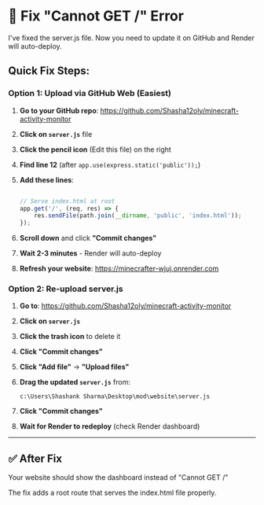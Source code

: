 # 🔧 Fix "Cannot GET /" Error

I've fixed the server.js file. Now you need to update it on GitHub and Render will auto-deploy.

## Quick Fix Steps:

### **Option 1: Upload via GitHub Web (Easiest)**

1. **Go to your GitHub repo**: https://github.com/Shasha12oly/minecraft-activity-monitor

2. **Click on `server.js`** file

3. **Click the pencil icon** (Edit this file) on the right

4. **Find line 12** (after `app.use(express.static('public'));`)

5. **Add these lines**:
   ```javascript
   
   // Serve index.html at root
   app.get('/', (req, res) => {
       res.sendFile(path.join(__dirname, 'public', 'index.html'));
   });
   ```

6. **Scroll down** and click **"Commit changes"**

7. **Wait 2-3 minutes** - Render will auto-deploy

8. **Refresh your website**: https://minecrafter-wjuj.onrender.com

### **Option 2: Re-upload server.js**

1. **Go to**: https://github.com/Shasha12oly/minecraft-activity-monitor

2. **Click on `server.js`**

3. **Click the trash icon** to delete it

4. **Click "Commit changes"**

5. **Click "Add file"** → **"Upload files"**

6. **Drag the updated `server.js`** from:
   ```
   c:\Users\Shashank Sharma\Desktop\mod\website\server.js
   ```

7. **Click "Commit changes"**

8. **Wait for Render to redeploy** (check Render dashboard)

---

## ✅ After Fix

Your website should show the dashboard instead of "Cannot GET /"

The fix adds a root route that serves the index.html file properly.
